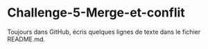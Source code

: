 # Challenge-5-Merge-et-conflit
Toujours dans GitHub, 
écris quelques lignes de texte dans le fichier README.md.
